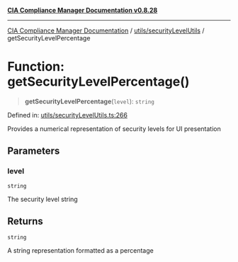 [**CIA Compliance Manager Documentation v0.8.28**](../../../README.md)

***

[CIA Compliance Manager Documentation](../../../modules.md) / [utils/securityLevelUtils](../README.md) / getSecurityLevelPercentage

# Function: getSecurityLevelPercentage()

> **getSecurityLevelPercentage**(`level`): `string`

Defined in: [utils/securityLevelUtils.ts:266](https://github.com/Hack23/cia-compliance-manager/blob/7619f76b35999bc4eb3f6ff6c1e77c13be78f250/src/utils/securityLevelUtils.ts#L266)

Provides a numerical representation of security levels for UI presentation

## Parameters

### level

`string`

The security level string

## Returns

`string`

A string representation formatted as a percentage
